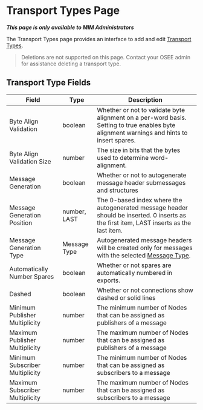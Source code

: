# Transport Types Page

**_This page is only available to MIM Administrators_**

The Transport Types page provides an interface to add and edit [Transport Types](messaging/help/datamodel#transport-type).

> Deletions are not supported on this page. Contact your OSEE admin for assistance deleting a transport type.

## Transport Type Fields

| Field                           | Type         | Description                                                                                                                                 |
| ------------------------------- | ------------ | ------------------------------------------------------------------------------------------------------------------------------------------- |
| Byte Align Validation           | boolean      | Whether or not to validate byte alignment on a per-word basis. Setting to true enables byte alignment warnings and hints to insert spares.  |
| Byte Align Validation Size      | number       | The size in bits that the bytes used to determine word-alignment.                                                                           |
| Message Generation              | boolean      | Whether or not to autogenerate message header submessages and structures                                                                    |
| Message Generation Position     | number, LAST | The 0-based index where the autogenerated message header should be inserted. 0 inserts as the first item, LAST inserts as the last item.    |
| Message Generation Type         | Message Type | Autogenerated message headers will be created only for messages with the selected [Message Type](messaging/help/list-config#message-types). |
| Automatically Number Spares     | boolean      | Whether or not spares are automatically numbered in exports.                                                                                |
| Dashed                          | boolean      | Whether or not connections show dashed or solid lines                                                                                       |
| Minimum Publisher Multiplicity  | number       | The minimum number of Nodes that can be assigned as publishers of a message                                                                 |
| Maximum Publisher Multiplicity  | number       | The maximum number of Nodes that can be assigned as publishers of a message                                                                 |
| Minimum Subscriber Multiplicity | number       | The minimum number of Nodes that can be assigned as subscribers to a message                                                                |
| Maximum Subscriber Multiplicity | number       | The maximum number of Nodes that can be assigned as subscribers to a message                                                                |
